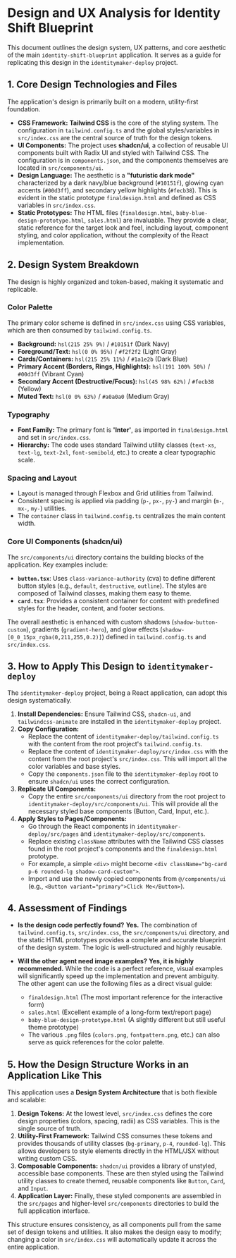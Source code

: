 # Design and UX Analysis for Identity Shift Blueprint

This document outlines the design system, UX patterns, and core aesthetic of the main `identity-shift-blueprint` application. It serves as a guide for replicating this design in the `identitymaker-deploy` project.

## 1. Core Design Technologies and Files

The application's design is primarily built on a modern, utility-first foundation.

-   **CSS Framework:** **Tailwind CSS** is the core of the styling system. The configuration in `tailwind.config.ts` and the global styles/variables in `src/index.css` are the central source of truth for the design tokens.
-   **UI Components:** The project uses **shadcn/ui**, a collection of reusable UI components built with Radix UI and styled with Tailwind CSS. The configuration is in `components.json`, and the components themselves are located in `src/components/ui`.
-   **Design Language:** The aesthetic is a **"futuristic dark mode"** characterized by a dark navy/blue background (`#10151f`), glowing cyan accents (`#00d3ff`), and secondary yellow highlights (`#fecb38`). This is evident in the static prototype `finaldesign.html` and defined as CSS variables in `src/index.css`.
-   **Static Prototypes:** The HTML files (`finaldesign.html`, `baby-blue-design-prototype.html`, `sales.html`) are invaluable. They provide a clear, static reference for the target look and feel, including layout, component styling, and color application, without the complexity of the React implementation.

## 2. Design System Breakdown

The design is highly organized and token-based, making it systematic and replicable.

### Color Palette

The primary color scheme is defined in `src/index.css` using CSS variables, which are then consumed by `tailwind.config.ts`.

-   **Background:** `hsl(215 25% 9%)` / `#10151f` (Dark Navy)
-   **Foreground/Text:** `hsl(0 0% 95%)` / `#f2f2f2` (Light Gray)
-   **Cards/Containers:** `hsl(215 25% 11%)` / `#1a1e2b` (Dark Blue)
-   **Primary Accent (Borders, Rings, Highlights):** `hsl(191 100% 50%)` / `#00d3ff` (Vibrant Cyan)
-   **Secondary Accent (Destructive/Focus):** `hsl(45 98% 62%)` / `#fecb38` (Yellow)
-   **Muted Text:** `hsl(0 0% 63%)` / `#a0a0a0` (Medium Gray)

### Typography

-   **Font Family:** The primary font is **'Inter'**, as imported in `finaldesign.html` and set in `src/index.css`.
-   **Hierarchy:** The code uses standard Tailwind utility classes (`text-xs`, `text-lg`, `text-2xl`, `font-semibold`, etc.) to create a clear typographic scale.

### Spacing and Layout

-   Layout is managed through Flexbox and Grid utilities from Tailwind.
-   Consistent spacing is applied via padding (`p-`, `px-`, `py-`) and margin (`m-`, `mx-`, `my-`) utilities.
-   The `container` class in `tailwind.config.ts` centralizes the main content width.

### Core UI Components (shadcn/ui)

The `src/components/ui` directory contains the building blocks of the application. Key examples include:

-   **`button.tsx`**: Uses `class-variance-authority` (cva) to define different button styles (e.g., `default`, `destructive`, `outline`). The styles are composed of Tailwind classes, making them easy to theme.
-   **`card.tsx`**: Provides a consistent container for content with predefined styles for the header, content, and footer sections.

The overall aesthetic is enhanced with custom shadows (`shadow-button-custom`), gradients (`gradient-hero`), and glow effects (`shadow-[0_0_15px_rgba(0,211,255,0.2)]`) defined in `tailwind.config.ts` and `src/index.css`.

## 3. How to Apply This Design to `identitymaker-deploy`

The `identitymaker-deploy` project, being a React application, can adopt this design systematically.

1.  **Install Dependencies:** Ensure Tailwind CSS, `shadcn-ui`, and `tailwindcss-animate` are installed in the `identitymaker-deploy` project.
2.  **Copy Configuration:**
    *   Replace the content of `identitymaker-deploy/tailwind.config.ts` with the content from the root project's `tailwind.config.ts`.
    *   Replace the content of `identitymaker-deploy/src/index.css` with the content from the root project's `src/index.css`. This will import all the color variables and base styles.
    *   Copy the `components.json` file to the `identitymaker-deploy` root to ensure `shadcn/ui` uses the correct configuration.
3.  **Replicate UI Components:**
    *   Copy the entire `src/components/ui` directory from the root project to `identitymaker-deploy/src/components/ui`. This will provide all the necessary styled base components (Button, Card, Input, etc.).
4.  **Apply Styles to Pages/Components:**
    *   Go through the React components in `identitymaker-deploy/src/pages` and `identitymaker-deploy/src/components`.
    *   Replace existing `className` attributes with the Tailwind CSS classes found in the root project's components and the `finaldesign.html` prototype.
    *   For example, a simple `<div>` might become `<div className="bg-card p-6 rounded-lg shadow-card-custom">`.
    *   Import and use the newly copied components from `@/components/ui` (e.g., `<Button variant="primary">Click Me</Button>`).

## 4. Assessment of Findings

-   **Is the design code perfectly found?**
    **Yes.** The combination of `tailwind.config.ts`, `src/index.css`, the `src/components/ui` directory, and the static HTML prototypes provides a complete and accurate blueprint of the design system. The logic is well-structured and highly reusable.

-   **Will the other agent need image examples?**
    **Yes, it is highly recommended.** While the code is a perfect reference, visual examples will significantly speed up the implementation and prevent ambiguity. The other agent can use the following files as a direct visual guide:
    *   `finaldesign.html` (The most important reference for the interactive form)
    *   `sales.html` (Excellent example of a long-form text/report page)
    *   `baby-blue-design-prototype.html` (A slightly different but still useful theme prototype)
    *   The various `.png` files (`colors.png`, `fontpattern.png`, etc.) can also serve as quick references for the color palette.

## 5. How the Design Structure Works in an Application Like This

This application uses a **Design System Architecture** that is both flexible and scalable:

1.  **Design Tokens:** At the lowest level, `src/index.css` defines the core design properties (colors, spacing, radii) as CSS variables. This is the single source of truth.
2.  **Utility-First Framework:** Tailwind CSS consumes these tokens and provides thousands of utility classes (`bg-primary`, `p-4`, `rounded-lg`). This allows developers to style elements directly in the HTML/JSX without writing custom CSS.
3.  **Composable Components:** `shadcn/ui` provides a library of unstyled, accessible base components. These are then styled using the Tailwind utility classes to create themed, reusable components like `Button`, `Card`, and `Input`.
4.  **Application Layer:** Finally, these styled components are assembled in the `src/pages` and higher-level `src/components` directories to build the full application interface.

This structure ensures consistency, as all components pull from the same set of design tokens and utilities. It also makes the design easy to modify; changing a color in `src/index.css` will automatically update it across the entire application.
